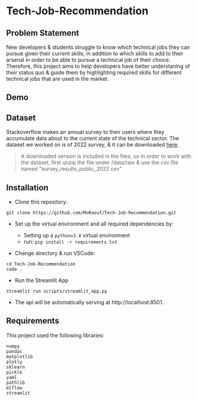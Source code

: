 # Tech-Job-Recommendation

Problem Statement
---
New developers & students struggle to know which technical jobs they can pursue given their current skills, in addition to which skills to add to their arsenal in order to be able to pursue a technical job of their choice. Therefore, this project aims to help developers have better understaning of their status quo & guide them by highlighting required skills for different technical jobs that are used in the market.

Demo
---


Dataset
---
Stackoverflow makes an annual survey to their users where they accumulate data about to the current state of the technical sector. The dataset we worked on is of 2022 survey, & it can be downloaded [here](https://insights.stackoverflow.com/survey). 
> A downloaded version is included in the files, so in order to work with the dataset, first unzip the file under /data/raw & use the csv file named "survey_results_public_2022.csv"

Installation
---
* Clone this repository:
```
git clone https://github.com/MoRaouf/Tech-Job-Recommendation.git
```
* Set up the virtual environment and all required dependencies by:
  * Setting up a `python=3.8` virtual environment
  * run: `pip install -r requirements.txt`

* Change directory & run VSCode:
```
cd Tech-Job-Recommendation
code .
```

* Run the Streamlit App
```
streamlit run scripts/streamlit_app.py
```
* The api will be automatically serving at http://localhost:8501.

Requirements
---
This project used the following libraries:
```
numpy
pandas
matplotlib
plotly
sklearn
pickle
yaml
pathlib
mlflow
streamlit
```







